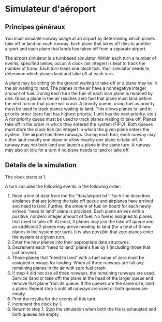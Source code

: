 Simulateur d'aéroport
==========

Principes généraux 
----------

You must simulate runway usage at an airport by determining which planes take off or land on each
runway.  Each plane that takes off flies to another airport and each plane that lands has taken
off from a separate airport.

The airport simulator is a turn­based simulator. Within each turn a number of events,
specified below, occur.  A clock (an integer) is kept to track the number of turns.  Each turn
takes one clock tick.  Your simulator needs to determine which planes land and take off at
each turn.

A plane may be sitting on the ground waiting to take off or a plane may be in the air waiting
to land.  The planes in the air have a non­negative integer amount of fuel.  During each turn
the fuel of each in­air plane is reduced by one.  Once a plane in the air reaches zero fuel that
plane must land before the next turn or that plane will crash.  A priority queue, using fuel as
priority, must be used to track planes waiting to land.  This allows planes to land in priority
order (zero fuel has highest priority, 1 unit has the next priority, etc.).
A non­priority queue must be used to track planes waiting to take off.  Planes take off in the
order in which they entered the system (FIFO).  Both queues must store the clock tick (an
integer) in which the given plane enters the system. 
The airport has three runways.  During each turn, each runway may either land exactly one
plane or allow exactly one plane to take off.  A runway may not both land and launch a
plane in the same turn.  A runway may also sit idle for a turn if no plane needs to land or
take off.

Détails de la simulation
----------

The clock starts at 1.

A turn includes the following events in the following order:
1. Read a line of data from the file “data/airport.txt”.  Each line describes airplanes that are
joining the take off queue and airplanes have arrived and need to land.  Further, the
amount of fuel on board for each newly arrived “need to land” plane is provided. Each
plane arrives with a positive, non­zero integer amount of fuel.  No fuel is assigned to
planes that need to take off.  At most, 3 planes may join the take off queue and an
additional 3 planes may arrive needing to land (for a total of 6 new planes in the system
per turn).  It is also possible that zero planes enter the system at a given turn.
2. Enter the new planes into their appropriate data structures.
3. Decrement each “need to land” plane's fuel by 1 (including those that just arrived).
4. Those planes that “need to land” with a fuel value of zero must be assigned runways for
landing.  When all three runways are full any remaining planes in the air with zero fuel
crash.
5. If step 4 did not use all three runways, the remaining runways are used.  Service (land or
take off) the plane at the head of the larger queue and remove that plane from its queue.
If the queues are the same size, land a plane.  Repeat step 5 until all runways are used or
both queues are empty.
6. Print the results for the events of this turn.
7. Increment the clock by 1.
8. Return to step 1.  Stop the simulation when both the file is exhausted and both queues
are empty.

